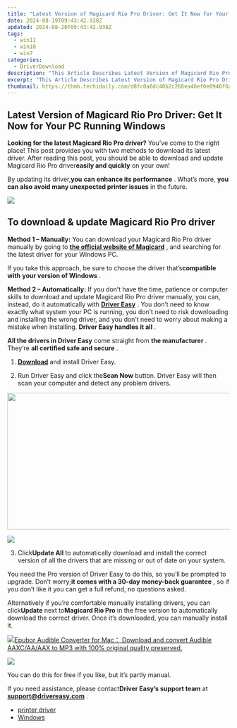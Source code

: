 ```yaml
---
title: "Latest Version of Magicard Rio Pro Driver: Get It Now for Your PC Running Windows!"
date: 2024-08-19T09:43:42.938Z
updated: 2024-08-20T09:43:42.938Z
tags:
  - win11
  - win10
  - win7
categories:
  - DriverDownload
description: "This Article Describes Latest Version of Magicard Rio Pro Driver: Get It Now for Your PC Running Windows!"
excerpt: "This Article Describes Latest Version of Magicard Rio Pro Driver: Get It Now for Your PC Running Windows!"
thumbnail: https://thmb.techidaily.com/d8fc0a6dc40b2c266ea46ef0e0946f6a6f2bfc24fdd8c197f755ef2d88428204.jpg
---
```


## Latest Version of Magicard Rio Pro Driver: Get It Now for Your PC Running Windows

**Looking for the latest Magicard Rio Pro driver?** You’ve come to the right place! This post provides you with two methods to download its latest driver. After reading this post, you should be able to download and update Magicard Rio Pro driver**easily and quickly** on your own!

 By updating its driver,**you** **can** **enhance its performance** . What’s more, **you can also avoid many unexpected printer issues** in the future.

<!-- affiliate ads begin -->
<a href="https://secure.2checkout.com/order/checkout.php?PRODS=4715391&QTY=1&AFFILIATE=108875&CART=1"><img src="https://secure.avangate.com/images/merchant/7f687767ccf20fcea1c9dc4a5adc2326/Digisigner_banner_728_x_90_color_version.png" border="0"></a>
<!-- affiliate ads end -->
## To download & update Magicard Rio Pro driver

**Method 1 – Manually:**  You can download your Magicard Rio Pro driver manually by going to **[the official website of Magicard](https://support.magicard.com/)**  , and searching for the latest driver for your Windows PC.

 If you take this approach, be sure to choose the driver that’s**compatible with** **your version of Windows** .

**Method 2 – Automatically:** If you don’t have the time, patience or computer skills to download and update Magicard Rio Pro driver manually, you can, instead, do it automatically with **[Driver Easy](https://tools.techidaily.com/drivereasy/download/)**  . You don’t need to know exactly what system your PC is running, you don’t need to risk downloading and installing the wrong driver, and you don’t need to worry about making a mistake when installing. **Driver Easy handles it all** .

**All the drivers in Driver Easy** come straight from **the manufacturer** . They‘re **all certified safe and secure** .  

 1) **[Download](https://tools.techidaily.com/drivereasy/download/)**  and install Driver Easy.

 2) Run Driver Easy and click the**Scan Now** button. Driver Easy will then scan your computer and detect any problem drivers.

<!-- affiliate ads begin -->
<a href="https://martinic.evyy.net/c/5597632/1422856/4482" target="_top" id="1422856"><img src="//a.impactradius-go.com/display-ad/4482-1422856" border="0" alt="" width="580" height="309"/></a>
<!-- affiliate ads end -->
![](https://images.drivereasy.com/wp-content/uploads/2019/05/image-1115.png)

 3) Click**Update All** to automatically download and install the correct version of all the drivers that are missing or out of date on your system.

 You need the Pro version of Driver Easy to do this, so you’ll be prompted to upgrade. Don’t worry;**it comes with a 30-day money-back guarantee** , so if you don’t like it you can get a full refund, no questions asked.

 Alternatively if you’re comfortable manually installing drivers, you can click**Update** next to**Magicard Rio Pro** in the free version to automatically download the correct driver. Once it’s downloaded, you can manually install it.

<!-- affiliate ads begin -->
<a href="https://secure.2checkout.com/order/checkout.php?PRODS=4713565&QTY=1&AFFILIATE=108875&CART=1"><img src="https://www.epubor.com/images/uppic/audible-converter-interface.png" border="0">Epubor Audible Converter for Mac： Download and convert Audible AAXC/AA/AAX to MP3 with 100% original quality preserved.</a>
<!-- affiliate ads end -->
![](https://images.drivereasy.com/wp-content/uploads/2019/05/image-1116.png)

 You can do this for free if you like, but it’s partly manual.  

 If you need assistance, please contact**Driver Easy’s support team** at [**support@drivereasy.com**](https://tools.techidaily.com/drivereasy/download/) .

* [printer driver](https://tools.techidaily.com/drivereasy/download/)
* [Windows](https://tools.techidaily.com/drivereasy/download/)

<ins class="adsbygoogle"
     style="display:block"
     data-ad-format="autorelaxed"
     data-ad-client="ca-pub-7571918770474297"
     data-ad-slot="1223367746"></ins>



<ins class="adsbygoogle"
     style="display:block"
     data-ad-client="ca-pub-7571918770474297"
     data-ad-slot="8358498916"
     data-ad-format="auto"
     data-full-width-responsive="true"></ins>


